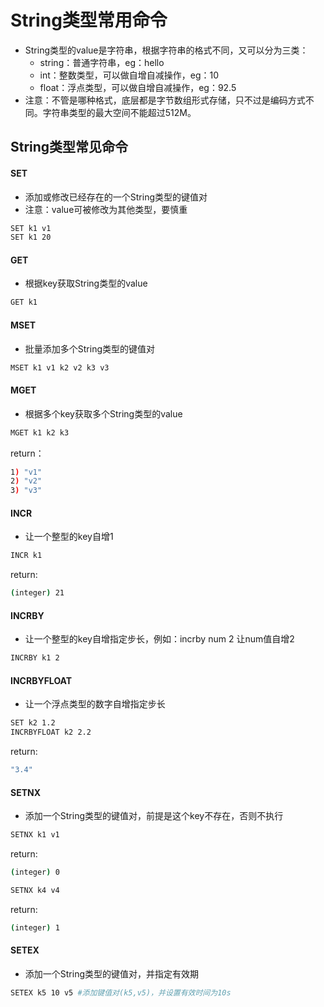 # String类型常用命令
- String类型的value是字符串，根据字符串的格式不同，又可以分为三类：
    - string：普通字符串，eg：hello
    - int：整数类型，可以做自增自减操作，eg：10
    - float：浮点类型，可以做自增自减操作，eg：92.5
- 注意：不管是哪种格式，底层都是字节数组形式存储，只不过是编码方式不同。字符串类型的最大空间不能超过512M。

## String类型常见命令

#### SET
- 添加或修改已经存在的一个String类型的键值对
- 注意：value可被修改为其他类型，要慎重
```bash
SET k1 v1
SET k1 20
```

#### GET
- 根据key获取String类型的value
```bash
GET k1
```

#### MSET
- 批量添加多个String类型的键值对
```bash
MSET k1 v1 k2 v2 k3 v3
```

#### MGET
- 根据多个key获取多个String类型的value
```bash
MGET k1 k2 k3
```
return：
```bash
1) "v1"
2) "v2"
3) "v3"
```

#### INCR
- 让一个整型的key自增1
```bash
INCR k1
```
return:
```bash
(integer) 21
```

#### INCRBY
- 让一个整型的key自增指定步长，例如：incrby num 2 让num值自增2
```bash
INCRBY k1 2
```

#### INCRBYFLOAT
- 让一个浮点类型的数字自增指定步长
```bash
SET k2 1.2
INCRBYFLOAT k2 2.2
```
return:
```bash
"3.4"
```

#### SETNX
- 添加一个String类型的键值对，前提是这个key不存在，否则不执行
```bash
SETNX k1 v1
```
return:
```bash
(integer) 0
```

```bash
SETNX k4 v4
```
return:
```bash
(integer) 1
```

#### SETEX
- 添加一个String类型的键值对，并指定有效期
```bash
SETEX k5 10 v5 #添加键值对(k5,v5)，并设置有效时间为10s

```

